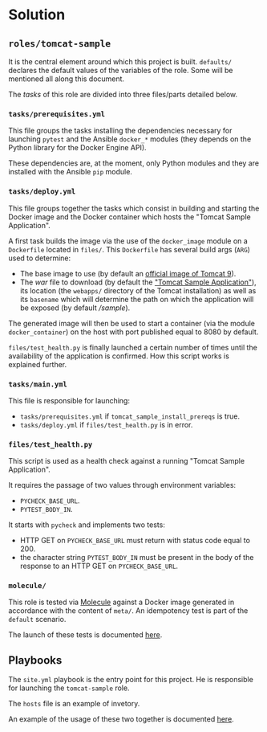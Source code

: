 # Solution

## `roles/tomcat-sample`

It is the central element around which this project is built. `defaults/` declares the default values of the variables of the role. Some will be mentioned all along this document.

The *tasks* of this role are divided into three files/parts detailed below.

### `tasks/prerequisites.yml`

This file groups the tasks installing the dependencies necessary for launching `pytest` and the Ansible `docker_*` modules (they depends on the Python library for the Docker Engine API).

These dependencies are, at the moment, only Python modules and they are installed with the Ansible `pip` module.

### `tasks/deploy.yml`

This file groups together the tasks which consist in building and starting the Docker image and the Docker container which hosts the "Tomcat Sample Application".

A first task builds the image via the use of the `docker_image` module on a` Dockerfile` located in `files/`.
This `Dockerfile` has several build args (`ARG`) used to determine:
- The base image to use (by default an [official image of Tomcat 9](https://hub.docker.com/_/tomcat)).
- The *war* file to download (by default the ["Tomcat Sample Application"](https://tomcat.apache.org/tomcat-7.0-doc/appdev/sample/)), its location (the `webapps/` directory of the Tomcat installation) as well as its `basename` which will determine the path on which the application will be exposed (by default */sample*).

The generated image will then be used to start a container (via the module `docker_container`) on the host with port published equal to 8080 by default.

`files/test_health.py` is finally launched a certain number of times until the availability of the application is confirmed. How this script works is explained further.

### `tasks/main.yml`

This file is responsible for launching:
- `tasks/prerequisites.yml` if `tomcat_sample_install_prereqs` is true.
- `tasks/deploy.yml` if `files/test_health.py` is in error.

### `files/test_health.py`

This script is used as a health check against a running "Tomcat Sample Application".

It requires the passage of two values ​​through environment variables:
- `PYCHECK_BASE_URL`.
- `PYTEST_BODY_IN`.

It starts with `pycheck` and implements two tests:
- HTTP GET on `PYCHECK_BASE_URL` must return with status code equal to 200.
- the character string `PYTEST_BODY_IN` must be present in the body of the response to an HTTP GET on `PYCHECK_BASE_URL`.

### `molecule/`

This role is tested via [Molecule](https://molecule.readthedocs.io/en/2.22) against a Docker image generated in accordance with the content of `meta/`.
An idempotency test is part of the `default` scenario.

The launch of these tests is documented [here](README#via-molecule-and-docker).

## Playbooks

The `site.yml` playbook is the entry point for this project. He is responsible for launching the `tomcat-sample` role.

The `hosts` file is an example of invetory.

An example of the usage of these two together is documented [here](README.md#against-localhost).
